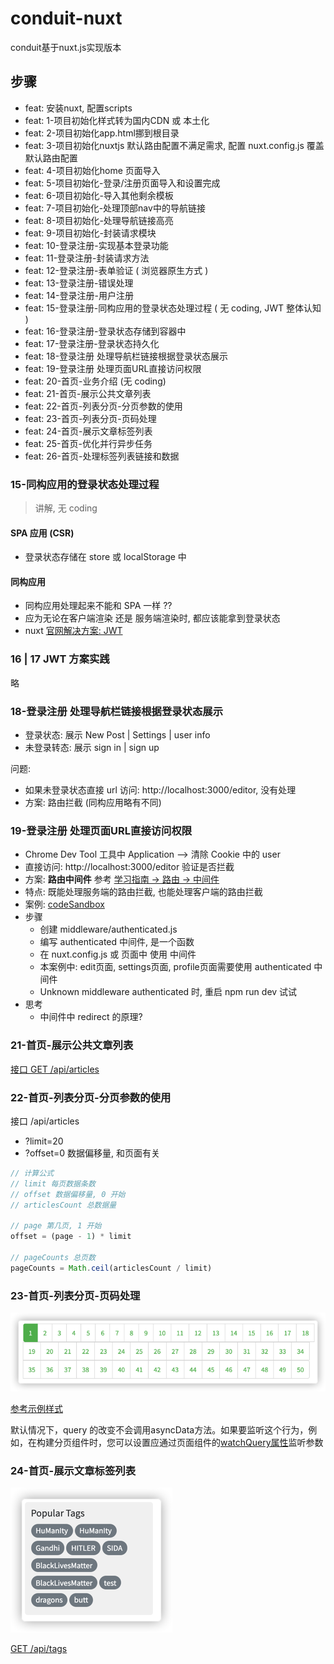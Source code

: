 # conduit-nuxt

conduit基于nuxt.js实现版本

## 步骤

- feat: 安装nuxt, 配置scripts
- feat: 1-项目初始化样式转为国内CDN 或 本土化
- feat: 2-项目初始化app.html挪到根目录
- feat: 3-项目初始化nuxtjs 默认路由配置不满足需求, 配置 nuxt.config.js 覆盖默认路由配置
- feat: 4-项目初始化home 页面导入
- feat: 5-项目初始化-登录/注册页面导入和设置完成
- feat: 6-项目初始化-导入其他剩余模板
- feat: 7-项目初始化-处理顶部nav中的导航链接
- feat: 8-项目初始化-处理导航链接高亮
- feat: 9-项目初始化-封装请求模块
- feat: 10-登录注册-实现基本登录功能
- feat: 11-登录注册-封装请求方法
- feat: 12-登录注册-表单验证 ( 浏览器原生方式 )
- feat: 13-登录注册-错误处理
- feat: 14-登录注册-用户注册
- feat: 15-登录注册-同构应用的登录状态处理过程 ( 无 coding, JWT 整体认知 )
- feat: 16-登录注册-登录状态存储到容器中
- feat: 17-登录注册-登录状态持久化
- feat: 18-登录注册 处理导航栏链接根据登录状态展示
- feat: 19-登录注册 处理页面URL直接访问权限
- feat: 20-首页-业务介绍 (无 coding)
- feat: 21-首页-展示公共文章列表
- feat: 22-首页-列表分页-分页参数的使用
- feat: 23-首页-列表分页-页码处理
- feat: 24-首页-展示文章标签列表
- feat: 25-首页-优化并行异步任务
- feat: 26-首页-处理标签列表链接和数据

### 15-同构应用的登录状态处理过程

> 讲解, 无 coding

#### SPA 应用 (CSR)

- 登录状态存储在 store 或 localStorage 中

#### 同构应用

- 同构应用处理起来不能和 SPA 一样 ??
- 应为无论在客户端渲染 还是 服务端渲染时, 都应该能拿到登录状态
- nuxt [官网解决方案: JWT](https://www.nuxtjs.cn/examples/auth-external-jwt)

### 16 | 17 JWT 方案实践
略

### 18-登录注册 处理导航栏链接根据登录状态展示
- 登录状态: 展示 New Post | Settings | user info
- 未登录转态: 展示 sign in | sign up

问题: 
- 如果未登录状态直接 url 访问: http://localhost:3000/editor, 没有处理
- 方案: 路由拦截 (同构应用略有不同)

### 19-登录注册 处理页面URL直接访问权限
- Chrome Dev Tool 工具中 Application --> 清除 Cookie 中的 user
- 直接访问: http://localhost:3000/editor  验证是否拦截
- 方案: **路由中间件** 参考 [学习指南 -> 路由 -> 中间件](https://www.nuxtjs.cn/guide/routing)
- 特点: 既能处理服务端的路由拦截, 也能处理客户端的路由拦截
- 案例: [codeSandbox](https://codesandbox.io/s/github/nuxt/nuxt.js/tree/dev/examples/auth-jwt?from-embed=&file=/middleware/authenticated.js)
- 步骤
  - 创建 middleware/authenticated.js
  - 编写 authenticated 中间件, 是一个函数
  - 在 nuxt.config.js 或 页面中 使用 中间件
  - 本案例中: edit页面, settings页面, profile页面需要使用 authenticated 中间件
  - Unknown middleware authenticated 时, 重启 npm run dev 试试
- 思考
  - 中间件中 redirect 的原理?

### 21-首页-展示公共文章列表
[接口 GET /api/articles](https://github.com/gothinkster/realworld/tree/master/api#list-articles)

### 22-首页-列表分页-分页参数的使用

接口 /api/articles
- ?limit=20
- ?offset=0 数据偏移量, 和页面有关

```js
// 计算公式
// limit 每页数据条数
// offset 数据偏移量, 0 开始
// articlesCount 总数据量

// page 第几页, 1 开始
offset = (page - 1) * limit

// pageCounts 总页数
pageCounts = Math.ceil(articlesCount / limit) 

```

### 23-首页-列表分页-页码处理
![img](img/pagination.png)

[参考示例样式](https://demo.realworld.io/#/)


默认情况下，query 的改变不会调用asyncData方法。如果要监听这个行为，例如，在构建分页组件时，您可以设置应通过页面组件的[watchQuery属性](https://www.nuxtjs.cn/api/pages-watchquery)监听参数

### 24-首页-展示文章标签列表
![image](img/popular-tags.png)

[GET /api/tags](https://github.com/gothinkster/realworld/tree/master/api#get-tags)